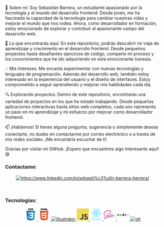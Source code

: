 
👦 Sobre mí:
Soy Sebastián Barrera, un estudiante apasionado por la tecnología y el mundo del desarrollo frontend. Desde joven, me ha fascinado la capacidad de la tecnología para cambiar nuestras vidas y mejorar el mundo que nos rodea. Ahora, como desarrollador en formación, estoy emocionado de explorar y contribuir al apasionante campo del desarrollo web.

🌱 Lo que encontrarás aquí:
En este repositorio, podrás descubrir mi viaje de aprendizaje y crecimiento en el desarrollo frontend. Desde pequeños proyectos hasta desafiantes ejercicios de código, comparto mi proceso y los conocimientos que he ido adquiriendo en esta emocionante travesía.

💡 Mis intereses:
Me encanta experimentar con nuevas tecnologías y lenguajes de programación. Además del desarrollo web, también estoy interesado en la experiencia del usuario y el diseño de interfaces. Estoy comprometido a seguir aprendiendo y mejorar mis habilidades cada día.

🔍 Explorando proyectos:
Dentro de este repositorio, encontrarás una variedad de proyectos en los que he estado trabajando. Desde pequeñas aplicaciones interactivas hasta sitios web completos, cada uno representa un paso en mi aprendizaje y mi esfuerzo por mejorar como desarrollador frontend.

📫 ¡Hablemos!
Si tienes alguna pregunta, sugerencia o simplemente deseas conectarte, no dudes en contactarme por correo electrónico o a través de mis redes sociales. ¡Me encantaría escuchar de ti!

Gracias por visitar mi GitHub. ¡Espero que encuentres algo interesante aquí! 😄

<h3 align="left">Contactame:</h3>
<p align="center">
<a href="https://www.linkedin.com/in/sebasti%C3%A1n-barrera-herrera/" target="blank"><img align="center" src="https://raw.githubusercontent.com/rahuldkjain/github-profile-readme-generator/master/src/images/icons/Social/linked-in-alt.svg" alt="https://www.linkedin.com/in/sebasti%c3%a1n-barrera-herrera/" height="30" width="40" /></a>
</p>

<br/>

<h3 align="left">Tecnologías:</h3>
<p align="center"> <a href="https://www.w3schools.com/css/" target="_blank" rel="noreferrer"> <img src="https://raw.githubusercontent.com/devicons/devicon/master/icons/css3/css3-original-wordmark.svg" alt="css3" width="40" height="40"/> </a> <a href="https://www.w3.org/html/" target="_blank" rel="noreferrer"> <img src="https://raw.githubusercontent.com/devicons/devicon/master/icons/html5/html5-original-wordmark.svg" alt="html5" width="40" height="40"/> </a> <a href="https://www.adobe.com/in/products/illustrator.html" target="_blank" rel="noreferrer"> <img src="https://www.vectorlogo.zone/logos/adobe_illustrator/adobe_illustrator-icon.svg" alt="illustrator" width="40" height="40"/> </a> <a href="https://developer.mozilla.org/en-US/docs/Web/JavaScript" target="_blank" rel="noreferrer"> <img src="https://raw.githubusercontent.com/devicons/devicon/master/icons/javascript/javascript-original.svg" alt="javascript" width="40" height="40"/> </a> <a href="https://reactjs.org/" target="_blank" rel="noreferrer"> <img src="https://raw.githubusercontent.com/devicons/devicon/master/icons/react/react-original-wordmark.svg" alt="react" width="40" height="40"/> </a> <a href="https://sass-lang.com" target="_blank" rel="noreferrer"> <img src="https://raw.githubusercontent.com/devicons/devicon/master/icons/sass/sass-original.svg" alt="sass" width="40" height="40"/> </a>
<a href="https://nodejs.org" target="_blank" rel="noreferrer"> <img src="https://raw.githubusercontent.com/devicons/devicon/master/icons/nodejs/nodejs-original-wordmark.svg" alt="nodejs" width="40" height="40"/> </a>
  <a href="https://git-scm.com/" target="_blank" rel="noreferrer"> <img src="https://www.vectorlogo.zone/logos/git-scm/git-scm-icon.svg" alt="git" width="40" height="40"/> </a>
</p>





